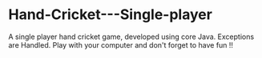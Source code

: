 # Hand-Cricket---Single-player
A single player hand cricket game, developed using core Java. Exceptions are Handled. Play with your computer and don't forget to have fun !!
